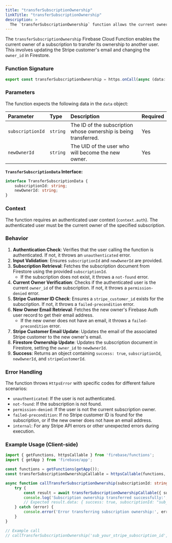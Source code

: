 ```yaml
---
title: "transferSubscriptionOwnership"
linkTitle: "transferSubscriptionOwnership"
description: >
  The `transferSubscriptionOwnership` function allows the current owner to transfer subscription ownership.
---
```


The `transferSubscriptionOwnership` Firebase Cloud Function enables the current owner of a subscription to transfer its ownership to another user. This involves updating the Stripe customer's email and changing the `owner_id` in Firestore.

### Function Signature

```typescript
export const transferSubscriptionOwnership = https.onCall(async (data: TransferSubscriptionData, context) => { ... });
```

### Parameters

The function expects the following data in the `data` object:

| Parameter      | Type     | Description                                                              | Required |
| :------------- | :------- | :----------------------------------------------------------------------- | :------- |
| `subscriptionId` | `string` | The ID of the subscription whose ownership is being transferred.         | Yes      |
| `newOwnerId`     | `string` | The UID of the user who will become the new owner.                       | Yes      |

**`TransferSubscriptionData` Interface:**

```typescript
interface TransferSubscriptionData {
    subscriptionId: string;
    newOwnerId: string;
}
```

### Context

The function requires an authenticated user context (`context.auth`). The authenticated user must be the current owner of the specified subscription.

### Behavior

1.  **Authentication Check**: Verifies that the user calling the function is authenticated. If not, it throws an `unauthenticated` error.
2.  **Input Validation**: Ensures `subscriptionId` and `newOwnerId` are provided.
3.  **Subscription Retrieval**: Fetches the subscription document from Firestore using the provided `subscriptionId`.
    *   If the subscription does not exist, it throws a `not-found` error.
4.  **Current Owner Verification**: Checks if the authenticated user is the current `owner_id` of the subscription. If not, it throws a `permission-denied` error.
5.  **Stripe Customer ID Check**: Ensures a `stripe_customer_id` exists for the subscription. If not, it throws a `failed-precondition` error.
6.  **New Owner Email Retrieval**: Fetches the new owner's Firebase Auth user record to get their email address.
    *   If the new owner does not have an email, it throws a `failed-precondition` error.
7.  **Stripe Customer Email Update**: Updates the email of the associated Stripe customer to the new owner's email.
8.  **Firestore Ownership Update**: Updates the subscription document in Firestore, setting the `owner_id` to `newOwnerId`.
9.  **Success**: Returns an object containing `success: true`, `subscriptionId`, `newOwnerId`, and `stripeCustomerId`.

### Error Handling

The function throws `HttpsError` with specific codes for different failure scenarios:

*   `unauthenticated`: If the user is not authenticated.
*   `not-found`: If the subscription is not found.
*   `permission-denied`: If the user is not the current subscription owner.
*   `failed-precondition`: If no Stripe customer ID is found for the subscription, or if the new owner does not have an email address.
*   `internal`: For any Stripe API errors or other unexpected errors during execution.

### Example Usage (Client-side)

```typescript
import { getFunctions, httpsCallable } from 'firebase/functions';
import { getApp } from 'firebase/app';

const functions = getFunctions(getApp());
const transferSubscriptionOwnershipCallable = httpsCallable(functions, 'transferSubscriptionOwnership');

async function callTransferSubscriptionOwnership(subscriptionId: string, newOwnerId: string) {
    try {
        const result = await transferSubscriptionOwnershipCallable({ subscriptionId, newOwnerId });
        console.log('Subscription ownership transferred successfully:', result.data);
        // Expected result.data: { success: true, subscriptionId: "sub_...", newOwnerId: "...", stripeCustomerId: "..." }
    } catch (error) {
        console.error('Error transferring subscription ownership:', error.code, error.message);
    }
}

// Example call
// callTransferSubscriptionOwnership('sub_your_stripe_subscription_id', 'new_owner_uid');
